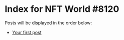 # Index for NFT World #8120
Posts will be displayed in the order below:

- [Your first post](./001-first.md)

